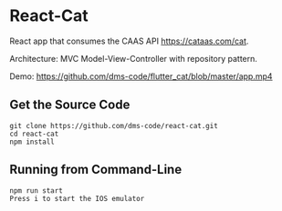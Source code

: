 # React-Cat

React app that consumes the CAAS API https://cataas.com/cat.

Architecture: MVC Model-View-Controller with repository pattern.

Demo: https://github.com/dms-code/flutter_cat/blob/master/app.mp4

## Get the Source Code
```
git clone https://github.com/dms-code/react-cat.git
cd react-cat
npm install
```

## Running from Command-Line

```
npm run start
Press i to start the IOS emulator
```
